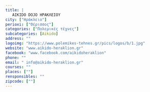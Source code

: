 ```yaml
---
title: |
   AIKIDO DOJO ΗΡΑΚΛΕΙΟΥ
city: ["Ηράκλειο"]
perioxi: ["Θέρισσος"]
categories: ["Πολεμικές τέχνες"]
subcategories: [Aikido]
address: ""
logoimg: "https://www.polemikes-tehnes.gr/pics/logos/b/1.jpg"
website: "www.aikido-heraklion.gr"
facebook: "www.facebook.com/aikidoheraklion"
phone: ""
email: " info@aikido-heraklion.gr"
courses: ""
places: [""]
rensponsibles: ""
zipcode: [""]
---
```




